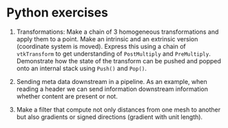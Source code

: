 Python exercises
=====================

1. Transformations: Make a chain of 3 homogeneous transformations and
   apply them to a point. Make an intrinsic and an extrinsic version
   (coordinate system is moved). Express this using a chain of
   `vtkTransform` to get understanding of `PostMultiply` and
   `PreMultiply`. Demonstrate how the state of the transform can be
   pushed and popped onto an internal stack using `Push()` and
   `Pop()`.
   
2. Sending meta data downstream in a pipeline. As an example, when reading a header
   we can send information downstream information whether content are present or not.

3. Make a filter that compute not only distances from one mesh to another but also gradients
 or signed directions (gradient with unit length).
